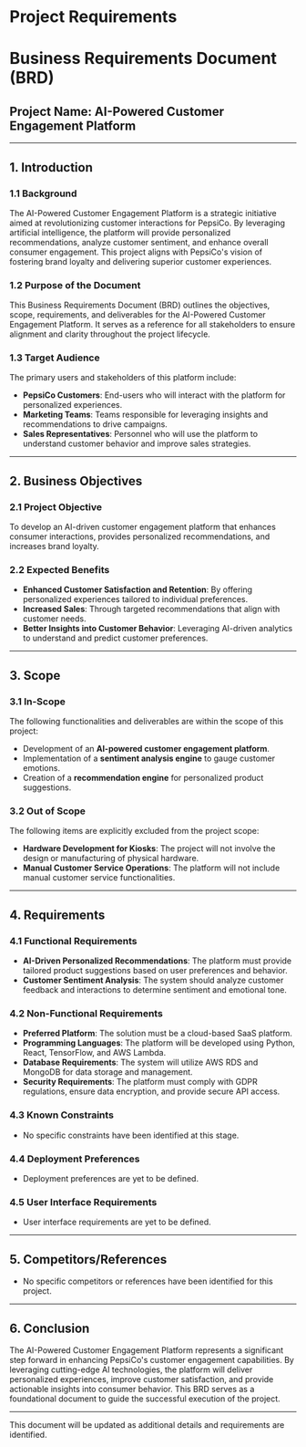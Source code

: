 # Project Requirements

# Business Requirements Document (BRD)

## Project Name: AI-Powered Customer Engagement Platform

---

## 1. Introduction

### 1.1 Background
The AI-Powered Customer Engagement Platform is a strategic initiative aimed at revolutionizing customer interactions for PepsiCo. By leveraging artificial intelligence, the platform will provide personalized recommendations, analyze customer sentiment, and enhance overall consumer engagement. This project aligns with PepsiCo's vision of fostering brand loyalty and delivering superior customer experiences.

### 1.2 Purpose of the Document
This Business Requirements Document (BRD) outlines the objectives, scope, requirements, and deliverables for the AI-Powered Customer Engagement Platform. It serves as a reference for all stakeholders to ensure alignment and clarity throughout the project lifecycle.

### 1.3 Target Audience
The primary users and stakeholders of this platform include:
- **PepsiCo Customers**: End-users who will interact with the platform for personalized experiences.
- **Marketing Teams**: Teams responsible for leveraging insights and recommendations to drive campaigns.
- **Sales Representatives**: Personnel who will use the platform to understand customer behavior and improve sales strategies.

---

## 2. Business Objectives

### 2.1 Project Objective
To develop an AI-driven customer engagement platform that enhances consumer interactions, provides personalized recommendations, and increases brand loyalty.

### 2.2 Expected Benefits
- **Enhanced Customer Satisfaction and Retention**: By offering personalized experiences tailored to individual preferences.
- **Increased Sales**: Through targeted recommendations that align with customer needs.
- **Better Insights into Customer Behavior**: Leveraging AI-driven analytics to understand and predict customer preferences.

---

## 3. Scope

### 3.1 In-Scope
The following functionalities and deliverables are within the scope of this project:
- Development of an **AI-powered customer engagement platform**.
- Implementation of a **sentiment analysis engine** to gauge customer emotions.
- Creation of a **recommendation engine** for personalized product suggestions.

### 3.2 Out of Scope
The following items are explicitly excluded from the project scope:
- **Hardware Development for Kiosks**: The project will not involve the design or manufacturing of physical hardware.
- **Manual Customer Service Operations**: The platform will not include manual customer service functionalities.

---

## 4. Requirements

### 4.1 Functional Requirements
- **AI-Driven Personalized Recommendations**: The platform must provide tailored product suggestions based on user preferences and behavior.
- **Customer Sentiment Analysis**: The system should analyze customer feedback and interactions to determine sentiment and emotional tone.

### 4.2 Non-Functional Requirements
- **Preferred Platform**: The solution must be a cloud-based SaaS platform.
- **Programming Languages**: The platform will be developed using Python, React, TensorFlow, and AWS Lambda.
- **Database Requirements**: The system will utilize AWS RDS and MongoDB for data storage and management.
- **Security Requirements**: The platform must comply with GDPR regulations, ensure data encryption, and provide secure API access.

### 4.3 Known Constraints
- No specific constraints have been identified at this stage.

### 4.4 Deployment Preferences
- Deployment preferences are yet to be defined.

### 4.5 User Interface Requirements
- User interface requirements are yet to be defined.

---

## 5. Competitors/References
- No specific competitors or references have been identified for this project.

---

## 6. Conclusion
The AI-Powered Customer Engagement Platform represents a significant step forward in enhancing PepsiCo's customer engagement capabilities. By leveraging cutting-edge AI technologies, the platform will deliver personalized experiences, improve customer satisfaction, and provide actionable insights into consumer behavior. This BRD serves as a foundational document to guide the successful execution of the project.

---

This document will be updated as additional details and requirements are identified.